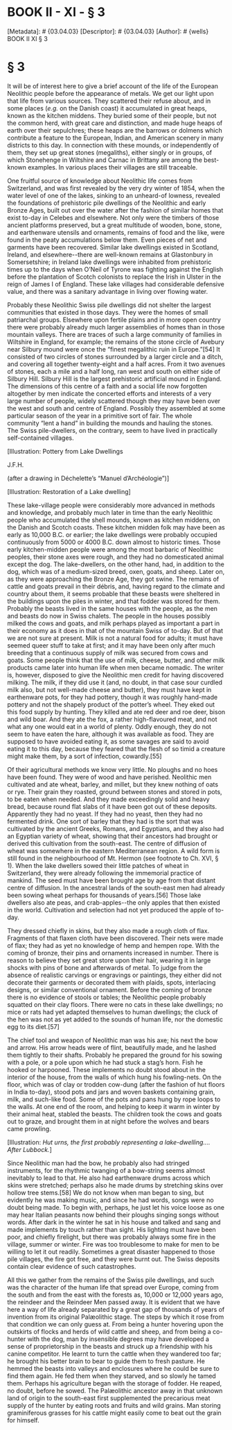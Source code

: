 # BOOK II - XI - § 3
[Metadata]: # {03.04.03}
[Descriptor]: # {03.04.03}
[Author]: # {wells}
BOOK II
XI
§ 3
# § 3
It will be of interest here to give a brief account of the life of the European
Neolithic people before the appearance of metals. We get our light upon that
life from various sources. They scattered their refuse about, and in some
places (_e.g._ on the Danish coast) it accumulated in great heaps, known as the
kitchen middens. They buried some of their people, but not the common herd,
with great care and distinction, and made huge heaps of earth over their
sepulchres; these heaps are the barrows or dolmens which contribute a feature
to the European, Indian, and American scenery in many districts to this day. In
connection with these mounds, or independently of them, they set up great
stones (megaliths), either singly or in groups, of which Stonehenge in
Wiltshire and Carnac in Brittany are among the best-known examples. In various
places their villages are still traceable.

One fruitful source of knowledge about Neolithic life comes from Switzerland,
and was first revealed by the very dry winter of 1854, when the water level of
one of the lakes, sinking to an unheard-of lowness, revealed the foundations of
prehistoric pile dwellings of the Neolithic and early Bronze Ages, built out
over the water after the fashion of similar homes that exist to-day in Celebes
and elsewhere. Not only were the timbers of those ancient platforms preserved,
but a great multitude of wooden, bone, stone, and earthenware utensils and
ornaments, remains of food and the like, were found in the peaty accumulations
below them. Even pieces of net and garments have been recovered. Similar lake
dwellings existed in Scotland, Ireland, and elsewhere--there are well-known
remains at Glastonbury in Somersetshire; in Ireland lake dwellings were
inhabited from prehistoric times up to the days when O’Neil of Tyrone was
fighting against the English before the plantation of Scotch colonists to
replace the Irish in Ulster in the reign of James I of England. These lake
villages had considerable defensive value, and there was a sanitary advantage
in living over flowing water.

Probably these Neolithic Swiss pile dwellings did not shelter the largest
communities that existed in those days. They were the homes of small
patriarchal groups. Elsewhere upon fertile plains and in more open country
there were probably already much larger assemblies of homes than in those
mountain valleys. There are traces of such a large community of families in
Wiltshire in England, for example; the remains of the stone circle of Avebury
near Silbury mound were once the “finest megalithic ruin in Europe.”[54] It
consisted of two circles of stones surrounded by a larger circle and a ditch,
and covering all together twenty-eight and a half acres. From it two avenues of
stones, each a mile and a half long, ran west and south on either side of
Silbury Hill. Silbury Hill is the largest prehistoric artificial mound in
England. The dimensions of this centre of a faith and a social life now
forgotten altogether by men indicate the concerted efforts and interests of a
very large number of people, widely scattered though they may have been over
the west and south and centre of England. Possibly they assembled at some
particular season of the year in a primitive sort of fair. The whole community
“lent a hand” in building the mounds and hauling the stones. The Swiss
pile-dwellers, on the contrary, seem to have lived in practically
self-contained villages.

[Illustration: Pottery from Lake Dwellings

J.F.H.

(after a drawing in Déchelette’s “Manuel d’Archéologie”)]

[Illustration: Restoration of a Lake dwelling]

These lake-village people were considerably more advanced in methods and
knowledge, and probably much later in time than the early Neolithic people who
accumulated the shell mounds, known as kitchen middens, on the Danish and
Scotch coasts. These kitchen midden folk may have been as early as 10,000 B.C.
or earlier; the lake dwellings were probably occupied continuously from 5000 or
4000 B.C. down almost to historic times. Those early kitchen-midden people were
among the most barbaric of Neolithic peoples, their stone axes were rough, and
they had no domesticated animal except the dog. The lake-dwellers, on the other
hand, had, in addition to the dog, which was of a medium-sized breed, oxen,
goats, and sheep. Later on, as they were approaching the Bronze Age, they got
swine. The remains of cattle and goats prevail in their débris, and, having
regard to the climate and country about them, it seems probable that these
beasts were sheltered in the buildings upon the piles in winter, and that
fodder was stored for them. Probably the beasts lived in the same houses with
the people, as the men and beasts do now in Swiss chalets. The people in the
houses possibly milked the cows and goats, and milk perhaps played as important
a part in their economy as it does in that of the mountain Swiss of to-day. But
of that we are not sure at present. Milk is not a natural food for adults; it
must have seemed queer stuff to take at first; and it may have been only after
much breeding that a continuous supply of milk was secured from cows and goats.
Some people think that the use of milk, cheese, butter, and other milk products
came later into human life when men became nomadic. The writer is, however,
disposed to give the Neolithic men credit for having discovered milking. The
milk, if they did use it (and, no doubt, in that case sour curdled milk also,
but not well-made cheese and butter), they must have kept in earthenware pots,
for they had pottery, though it was roughly hand-made pottery and not the
shapely product of the potter’s wheel. They eked out this food supply by
hunting. They killed and ate red deer and roe deer, bison and wild boar. And
they ate the fox, a rather high-flavoured meat, and not what any one would eat
in a world of plenty. Oddly enough, they do not seem to have eaten the hare,
although it was available as food. They are supposed to have avoided eating it,
as some savages are said to avoid eating it to this day, because they feared
that the flesh of so timid a creature might make them, by a sort of infection,
cowardly.[55]

Of their agricultural methods we know very little. No ploughs and no hoes have
been found. They were of wood and have perished. Neolithic men cultivated and
ate wheat, barley, and millet, but they knew nothing of oats or rye. Their
grain they roasted, ground between stones and stored in pots, to be eaten when
needed. And they made exceedingly solid and heavy bread, because round flat
slabs of it have been got out of these deposits. Apparently they had no yeast.
If they had no yeast, then they had no fermented drink. One sort of barley that
they had is the sort that was cultivated by the ancient Greeks, Romans, and
Egyptians, and they also had an Egyptian variety of wheat, showing that their
ancestors had brought or derived this cultivation from the south-east. The
centre of diffusion of wheat was somewhere in the eastern Mediterranean region.
A wild form is still found in the neighbourhood of Mt. Hermon (see footnote to
Ch. XVI, § 1). When the lake dwellers sowed their little patches of wheat in
Switzerland, they were already following the immemorial practice of mankind.
The seed must have been brought age by age from that distant centre of
diffusion. In the ancestral lands of the south-east men had already been sowing
wheat perhaps for thousands of years.[56] Those lake dwellers also ate peas,
and crab-apples--the only apples that then existed in the world. Cultivation
and selection had not yet produced the apple of to-day.

They dressed chiefly in skins, but they also made a rough cloth of flax.
Fragments of that flaxen cloth have been discovered. Their nets were made of
flax; they had as yet no knowledge of hemp and hempen rope. With the coming of
bronze, their pins and ornaments increased in number. There is reason to
believe they set great store upon their hair, wearing it in large shocks with
pins of bone and afterwards of metal. To judge from the absence of realistic
carvings or engravings or paintings, they either did not decorate their
garments or decorated them with plaids, spots, interlacing designs, or similar
conventional ornament. Before the coming of bronze there is no evidence of
stools or tables; the Neolithic people probably squatted on their clay floors.
There were no cats in these lake dwellings; no mice or rats had yet adapted
themselves to human dwellings; the cluck of the hen was not as yet added to the
sounds of human life, nor the domestic egg to its diet.[57]

The chief tool and weapon of Neolithic man was his axe; his next the bow and
arrow. His arrow heads were of flint, beautifully made, and he lashed them
tightly to their shafts. Probably he prepared the ground for his sowing with a
pole, or a pole upon which he had stuck a stag’s horn. Fish he hooked or
harpooned. These implements no doubt stood about in the interior of the house,
from the walls of which hung his fowling-nets. On the floor, which was of clay
or trodden cow-dung (after the fashion of hut floors in India to-day), stood
pots and jars and woven baskets containing grain, milk, and such-like food.
Some of the pots and pans hung by rope loops to the walls. At one end of the
room, and helping to keep it warm in winter by their animal heat, stabled the
beasts. The children took the cows and goats out to graze, and brought them in
at night before the wolves and bears came prowling.

[Illustration: _Hut urns, the first probably representing a lake-dwelling....
After Lubbock._]

Since Neolithic man had the bow, he probably also had stringed instruments, for
the rhythmic twanging of a bow-string seems almost inevitably to lead to that.
He also had earthenware drums across which skins were stretched; perhaps also
he made drums by stretching skins over hollow tree stems.[58] We do not know
when man began to sing, but evidently he was making music, and since he had
words, songs were no doubt being made. To begin with, perhaps, he just let his
voice loose as one may hear Italian peasants now behind their ploughs singing
songs without words. After dark in the winter he sat in his house and talked
and sang and made implements by touch rather than sight. His lighting must have
been poor, and chiefly firelight, but there was probably always some fire in
the village, summer or winter. Fire was too troublesome to make for men to be
willing to let it out readily. Sometimes a great disaster happened to those
pile villages, the fire got free, and they were burnt out. The Swiss deposits
contain clear evidence of such catastrophes.

All this we gather from the remains of the Swiss pile dwellings, and such was
the character of the human life that spread over Europe, coming from the south
and from the east with the forests as, 10,000 or 12,000 years ago, the reindeer
and the Reindeer Men passed away. It is evident that we have here a way of life
already separated by a great gap of thousands of years of invention from its
original Palæolithic stage. The steps by which it rose from that condition we
can only guess at. From being a hunter hovering upon the outskirts of flocks
and herds of wild cattle and sheep, and from being a co-hunter with the dog,
man by insensible degrees may have developed a sense of proprietorship in the
beasts and struck up a friendship with his canine competitor. He learnt to turn
the cattle when they wandered too far; he brought his better brain to bear to
guide them to fresh pasture. He hemmed the beasts into valleys and enclosures
where he could be sure to find them again. He fed them when they starved, and
so slowly he tamed them. Perhaps his agriculture began with the storage of
fodder. He reaped, no doubt, before he sowed. The Palæolithic ancestor away in
that unknown land of origin to the south-east first supplemented the precarious
meat supply of the hunter by eating roots and fruits and wild grains. Man
storing graminiferous grasses for his cattle might easily come to beat out the
grain for himself.

